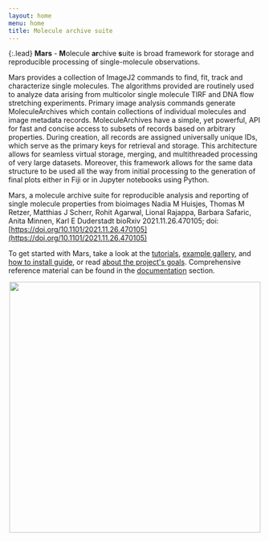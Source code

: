 ```yaml
---
layout: home
menu: home
title: Molecule archive suite
---
```


{:.lead}
**Mars** - **M**olecule **ar**chive **s**uite is broad framework for storage and reproducible processing of single-molecule observations.

Mars provides a collection of ImageJ2 commands to find, fit, track and characterize single molecules. The algorithms provided are routinely used to analyze data arising from multicolor single molecule TIRF and DNA flow stretching experiments. Primary image analysis commands generate MoleculeArchives which contain collections of individual molecules and image metadata records. MoleculeArchives have a simple, yet powerful, API for fast and concise access to subsets of records based on arbitrary properties. During creation, all records are assigned universally unique IDs, which serve as the primary keys for retrieval and storage. This architecture allows for seamless virtual storage, merging, and multithreaded processing of very large datasets. Moreover, this framework allows for the same data structure to be used all the way from initial processing to the generation of final plots either in Fiji or in Jupyter notebooks using Python.

Mars, a molecule archive suite for reproducible analysis and reporting of single molecule properties from bioimages
Nadia M Huisjes, Thomas M Retzer, Matthias J Scherr, Rohit Agarwal, Lional Rajappa, Barbara Safaric, Anita Minnen, Karl E Duderstadt
bioRxiv 2021.11.26.470105; doi: [https://doi.org/10.1101/2021.11.26.470105](https://doi.org/10.1101/2021.11.26.470105)

To get started with Mars, take a look at the [tutorials](tutorials), [example gallery](examples), and [how to install guide](install), or read [about the project's goals](about). Comprehensive reference material can be found in the [documentation](docs) section.

<div style="text-align: center"><img src='{{site.baseurl}}/assets/Mars_gif.gif' width="500"/></div>
